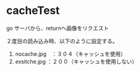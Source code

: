 # cacheTest

go サーバから、returnへ画像をリクエスト 

２度目の読み込み時、以下のように設定する。
1. nocache.jpg　：３０４（キャッシュを使用）
1. exsitche.jpg ：２００（キャッシュを使用しない）
